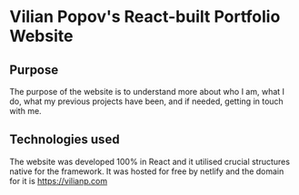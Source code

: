 # Vilian Popov's React-built Portfolio Website

## Purpose

The purpose of the website is to understand more about who I am, what I do, what my previous projects have been, and if needed, getting in touch with me.

## Technologies used

The website was developed 100% in React and it utilised crucial structures native for the framework. It was hosted for free by netlify and the domain for it is <a href="https://vilianp.com">https://vilianp.com</a>
